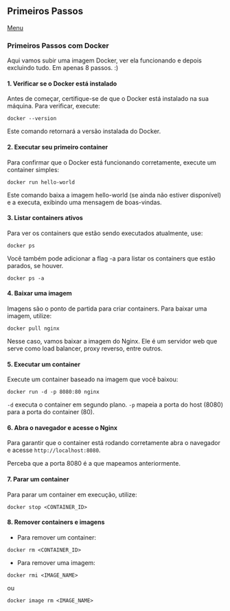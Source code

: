 ## Primeiros Passos

[Menu](../README.md)

### Primeiros Passos com Docker

Aqui vamos subir uma imagem Docker, ver ela funcionando e depois excluindo tudo. Em apenas 8 passos. :)

#### 1. Verificar se o Docker está instalado
Antes de começar, certifique-se de que o Docker está instalado na sua máquina. Para verificar, execute:

```
docker --version
```

Este comando retornará a versão instalada do Docker.

#### 2. Executar seu primeiro container

Para confirmar que o Docker está funcionando corretamente, execute um container simples:

```
docker run hello-world
```

Este comando baixa a imagem hello-world (se ainda não estiver disponível) e a executa, exibindo uma mensagem de boas-vindas.

#### 3. Listar containers ativos

Para ver os containers que estão sendo executados atualmente, use:

```
docker ps
```

Você também pode adicionar a flag -a para listar os containers que estão parados, se houver.

```
docker ps -a
```

#### 4. Baixar uma imagem

Imagens são o ponto de partida para criar containers. Para baixar uma imagem, utilize:

```
docker pull nginx
```

Nesse caso, vamos baixar a imagem do Nginx. Ele é um servidor web que serve como load balancer, proxy reverso, entre outros.

#### 5. Executar um container

Execute um container baseado na imagem que você baixou:

```
docker run -d -p 8080:80 nginx
```

`-d` executa o container em segundo plano.
`-p` mapeia a porta do host (8080) para a porta do container (80).

#### 6. Abra o navegador e acesse o Nginx

Para garantir que o container está rodando corretamente abra o navegador e acesse `http://localhost:8080`.

Perceba que a porta 8080 é a que mapeamos anteriormente.

#### 7. Parar um container

Para parar um container em execução, utilize:

```
docker stop <CONTAINER_ID>
```

#### 8. Remover containers e imagens

- Para remover um container:

```
docker rm <CONTAINER_ID>
```

- Para remover uma imagem:

```
docker rmi <IMAGE_NAME>
```

ou

```
docker image rm <IMAGE_NAME>
```